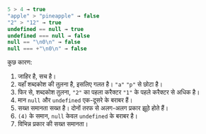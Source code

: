 
```js no-beautify
5 > 4 → true
"apple" > "pineapple" → false
"2" > "12" → true
undefined == null → true
undefined === null → false
null == "\n0\n" → false
null === +"\n0\n" → false
```
कुछ कारण:

1. जाहिर है, सच है।
2. यहाँ शब्दकोश की तुलना है, इसलिए गलत है। `"a"` `"p"` से छोटा है।
3. फिर से, शब्दकोश तुलना, `"2"` का पहला करैक्टर `"1"` के पहले करैक्टर से अधिक है।
4. मान `null` और `undefined` एक-दूसरे के बराबर हैं।
5. सख्त समानता सख्त है। दोनों तरफ से अलग-अलग प्रकार झूठे होते हैं।
6. `(4)` के समान, `null` केवल `undefined` के बराबर है।
7. विभिन्न प्रकार की सख्त समानता।

